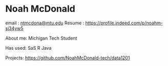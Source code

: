 # Noah McDonald
email : ntmcdona@mtu.edu
Resume : https://profile.indeed.com/p/noahm-sj34yw5


About me:
Michigan Tech Student

Has used:
SaS
R 
Java

Projects:
https://github.com/NoahMcDonald-tech/data1201

